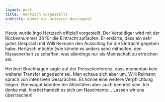 ```yaml
---
layout: post
title:  Hertzsch vorgestellt
subtitle: Kommt ein weiterer Neuzugang?
---
```


Heute wurde Ingo Hertzsch offiziell vorgestellt. Der Verteidiger wird mit der Rückennummer 33 für die Eintracht auflaufen. Er erklärte, dass ein sehr gutes Gespräch mit Willi Reimann den Ausschlag für die Eintracht gegeben habe. Hertzsch möchte (wie könnte es anders sein) mithelfen, den Klassenerhalt zu schaffen, was allerdings nur als Mannschaft zu erreichen sei.

Heribert Bruchhagen sagte auf der Pressekonferenz, dass momentan kein weiterer Transfer angedacht sei. Man schaue sich aber um. Willi Reimann sprach von intensiven Gesprächen. Es könne eine weitere Verpflichtung folgen. Ebensogut könnten die Aktivitäten aber auch beendet sein. Ich denke mal, hierbei handelt es sich um Nascimento... Lassen wir uns überraschen!
